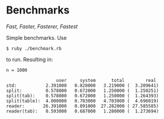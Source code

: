 # Benchmarks 

_Fast, Faster, Fasterer, Fastest_


Simple benchmarks.
Use 

    $ ruby ./benchmark.rb 

to run. Resulting in:


```
n = 1000

                   user     system      total        real
std:           2.391000   0.828000   3.219000 (  3.209641)
split:         0.578000   0.672000   1.250000 (  1.250251)
split(tab):    0.578000   0.672000   1.250000 (  1.264393)
split(table):  4.000000   0.703000   4.703000 (  4.696019)
reader:       26.391000   0.891000  27.282000 ( 27.585585)
reader(tab):   0.593000   0.687000   1.280000 (  1.273694)
```

